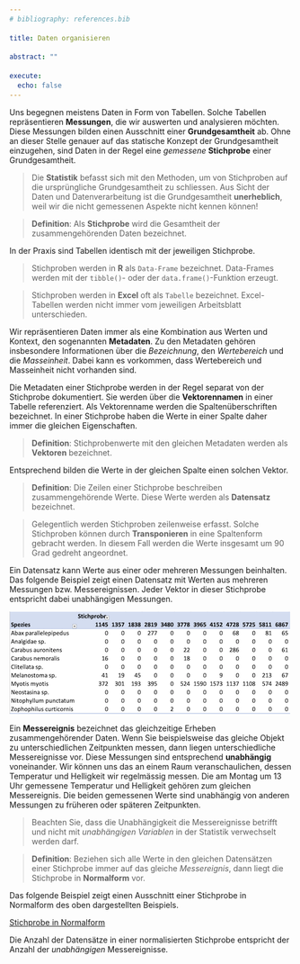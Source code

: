 ```yaml
---
# bibliography: references.bib

title: Daten organisieren

abstract: ""

execute: 
  echo: false
---
```



Uns begegnen meistens Daten in Form von Tabellen. Solche Tabellen repräsentieren **Messungen**, die wir auswerten und analysieren möchten. Diese Messungen bilden einen Ausschnitt einer **Grundgesamtheit** ab. Ohne an dieser Stelle genauer auf das statische Konzept der Grundgesamtheit einzugehen, sind Daten in der Regel eine *gemessene* **Stichprobe** einer Grundgesamtheit.

> Die **Statistik** befasst sich mit den Methoden, um von Stichproben auf die ursprüngliche Grundgesamtheit zu schliessen. Aus Sicht der Daten und Datenverarbeitung ist die Grundgesamtheit **unerheblich**, weil wir die nicht gemessenen Aspekte nicht kennen können!

> **Definition**: Als **Stichprobe** wird die Gesamtheit der zusammengehörenden Daten bezeichnet.

In der Praxis sind Tabellen identisch mit der jeweiligen Stichprobe. 

> Stichproben werden in **R** als ``Data-Frame`` bezeichnet. Data-Frames werden mit der ``tibble()``- oder der ``data.frame()``-Funktion erzeugt.

> Stichproben werden in **Excel** oft als ``Tabelle`` bezeichnet. Excel-Tabellen werden nicht immer vom jeweiligen Arbeitsblatt unterschieden.

Wir repräsentieren Daten immer als eine Kombination aus Werten und Kontext, den sogenannten **Metadaten**. Zu den Metadaten gehören insbesondere Informationen über die *Bezeichnung*, den *Wertebereich* und die *Masseinheit*. Dabei kann es vorkommen, dass Wertebereich und Masseinheit nicht vorhanden sind. 

Die Metadaten einer Stichprobe werden in der Regel separat von der Stichprobe dokumentiert. Sie werden über die **Vektorennamen** in einer Tabelle referenziert. Als Vektorenname werden die Spaltenüberschriften bezeichnet. In einer Stichprobe haben die Werte in einer Spalte daher immer die gleichen Eigenschaften. 

> **Definition**: Stichprobenwerte mit den gleichen Metadaten werden als **Vektoren** bezeichnet.

Entsprechend bilden die Werte in der gleichen Spalte einen solchen Vektor.

> **Definition**: Die Zeilen einer Stichprobe beschreiben zusammengehörende Werte. Diese Werte werden als **Datensatz** bezeichnet.

> Gelegentlich werden Stichproben zeilenweise erfasst. Solche Stichproben können durch **Transponieren** in eine Spaltenform gebracht werden. In diesem Fall werden die Werte insgesamt um 90 Grad gedreht angeordnet.

Ein Datensatz kann Werte aus einer oder mehreren Messungen beinhalten. Das folgende Beispiel zeigt einen Datensatz mit Werten aus mehreren Messungen bzw. Messereignissen. Jeder Vektor in dieser Stichprobe entspricht dabei unabhängigen Messungen. 

<img src="https://github.com/dxiai/ct-resourcen/raw/main/bilder/stichprobe_nicht_normal.png" alt="Stichprobe mit mehreren Messereignissen pro Datensatz" width="500" height="182" class="img-responsive atto_image_button_text-bottom">

Ein **Messereignis** bezeichnet das gleichzeitige Erheben zusammengehörender Daten. Wenn Sie beispielsweise das gleiche Objekt zu unterschiedlichen Zeitpunkten messen, dann liegen unterschiedliche Messereignisse vor. Diese Messungen sind entsprechend **unabhängig** voneinander. Wir können uns das an einem Raum veranschaulichen, dessen Temperatur und Helligkeit wir regelmässig messen. Die am Montag um 13 Uhr gemessene Temperatur und Helligkeit gehören zum gleichen Messereignis. Die beiden gemessenen Werte sind unabhängig von anderen Messungen zu früheren oder späteren Zeitpunkten.

> Beachten Sie, dass die Unabhängigkeit die Messereignisse betrifft und nicht mit *unabhängigen Variablen* in der Statistik verwechselt werden darf.

> **Definition**: Beziehen sich alle Werte in den gleichen Datensätzen einer Stichprobe immer auf das gleiche *Messereignis*, dann liegt die Stichprobe in **Normalform** vor.

Das folgende Beispiel zeigt einen Ausschnitt einer Stichprobe in Normalform des oben dargestellten Beispiels.

[Stichprobe in Normalform](https://github.com/dxiai/ct-resourcen/blob/main/bilder/stichprobe_normalform.png?raw=true)

Die Anzahl der Datensätze in einer normalisierten Stichprobe entspricht der Anzahl der *unabhängigen* Messereignisse.
